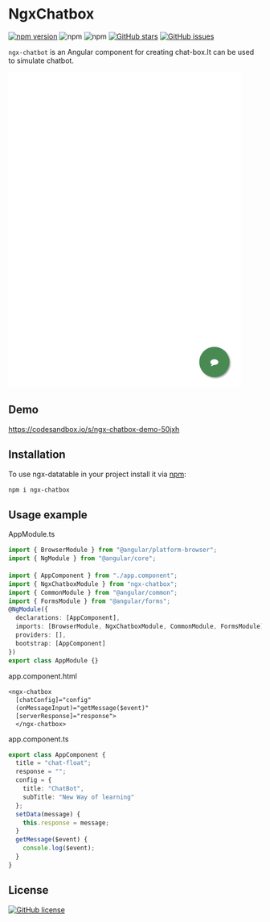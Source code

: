 # NgxChatbox

[![npm version](https://badge.fury.io/js/ngx-chatbox.svg)](https://badge.fury.io/js/ngx-chatbox)
![npm](https://img.shields.io/npm/v/ngx-chatbox)
![npm](https://img.shields.io/npm/dt/ngx-chatbox)
[![GitHub stars](https://img.shields.io/github/stars/SomeshKb/ngx-chatbot)](https://github.com/SomeshKb/ngx-chatbot/stargazers)
[![GitHub issues](https://img.shields.io/github/issues/SomeshKb/ngx-chatbot)](https://github.com/SomeshKb/ngx-chatbot/issues)

`ngx-chatbot` is an Angular component for creating chat-box.It can be used to simulate chatbot.

![](demo.gif)


## Demo

https://codesandbox.io/s/ngx-chatbox-demo-50jxh

## Installation

To use ngx-datatable in your project install it via [npm](https://www.npmjs.com/package/@swimlane/ngx-datatable):

```bash
npm i ngx-chatbox
```

## Usage example

AppModule.ts
```typescript
import { BrowserModule } from "@angular/platform-browser";
import { NgModule } from "@angular/core";

import { AppComponent } from "./app.component";
import { NgxChatboxModule } from "ngx-chatbox";
import { CommonModule } from "@angular/common";
import { FormsModule } from "@angular/forms";
@NgModule({
  declarations: [AppComponent],
  imports: [BrowserModule, NgxChatboxModule, CommonModule, FormsModule],
  providers: [],
  bootstrap: [AppComponent]
})
export class AppModule {}
```
app.component.html
```
<ngx-chatbox
  [chatConfig]="config"
  (onMessageInput)="getMessage($event)"
  [serverResponse]="response">
  </ngx-chatbox>
```
app.component.ts
```typescript
export class AppComponent {
  title = "chat-float";
  response = "";
  config = {
    title: "ChatBot",
    subTitle: "New Way of learning"
  };
  setData(message) {
    this.response = message;
  }
  getMessage($event) {
    console.log($event);
  }
}
```

## License

[![GitHub license](https://img.shields.io/github/license/SomeshKb/ngx-chatbot)](https://github.com/SomeshKb/ngx-chatbot/blob/master/LICENSE)





